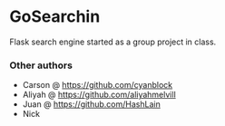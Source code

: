 # GoSearchin
Flask search engine started as a group project in class.  
  

### Other authors 
- Carson @ https://github.com/cyanblock
- Aliyah @ https://github.com/aliyahmelvill
- Juan @ https://github.com/HashLain  
- Nick
